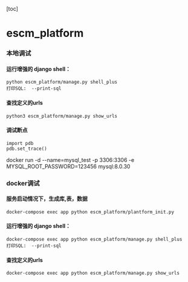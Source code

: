 [toc]
# escm_platform

### 本地调试

#### 运行增强的 django shell：

```
python escm_platform/manage.py shell_plus
打印SQL:  --print-sql
```

#### 查找定义的urls
```
python3 escm_platform/manage.py show_urls
```
#### 调试断点
```
import pdb
pdb.set_trace()
```

<!-- 增加测试数据库容器 -->
docker run -d --name=mysql_test -p 3306:3306  -e MYSQL_ROOT_PASSWORD=123456 mysql:8.0.30

### docker调试

#### 服务启动情况下，生成库,表，数据
```
docker-compose exec app python escm_platform/plantform_init.py 
```

#### 运行增强的 django shell：

```
docker-compose exec app python escm_platform/manage.py shell_plus
打印SQL:  --print-sql
```

#### 查找定义的urls
```
docker-compose exec app python escm_platform/manage.py show_urls
```